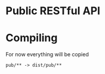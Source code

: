Public RESTful API
====================

# Compiling
For now everything will be copied

```
pub/** -> dist/pub/**
```
